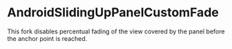 # AndroidSlidingUpPanelCustomFade

This fork disables percentual fading of the view covered by the panel before the anchor point is reached.
